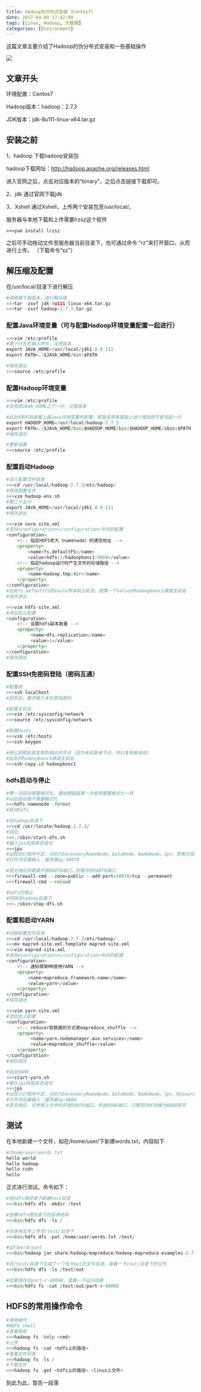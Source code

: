 ```yaml
---
title: Hadoop伪分布式安装（Centos7）
date: 2017-04-09 17:42:00
tags: [Linux, Hadoop, 大数据]
categories: [Environment]
---
```

这篇文章主要介绍了Hadoop的伪分布式安装和一些基础操作

<!-- more -->

![](https://raw.githubusercontent.com/wnma3mz/blog_posts/master/imgs/hadoop/wKiom1SFSNnAeaEUAADD3ZcjTjw828.jpg)

## 文章开头

环境配置：Centos7

Hadoop版本：hadoop：2.7.3

JDK版本：jdk-8u111-linux-x64.tar.gz


## 安装之前

1、hadoop
下载hadoop安装包

hadoop下载网址：http://hadoop.apache.org/releases.html

进入官网之后，点击对应版本的“binary”，之后点击链接下载即可。

2、jdk
通过官网下载jdk

3、Xshell
通过Xshell，上传两个安装包至/usr/local/。

服务器与本地下载和上传需要lrzsz这个软件

```
>>>yum install lrzsz
```

之后可手动拖动文件至服务器当前目录下，也可通过命令
“rz”来打开窗口，从而进行上传。
（下载命令“sz”）

## 解压缩及配置


在/usr/local/目录下进行解压
```python
#请根据下载版本，进行解压缩
>>>tar -zxvf jdk-8u111-linux-x64.tar.gz
>>>tar -zxvf hadoop-2.7.3.tar.gz
```

### 配置Java环境变量（可与配置Hadoop环境变量配置一起进行）

```python
>>>vim /etc/profile
#第十行左右输入命令，注意版本
export JAVA_HOME=/usr/local/jdk1.8.0_111
export PATH=.:$JAVA_HOME/bin:$PATH

#保存退出
>>>source /etc/profile
```

### 配置Hadoop环境变量

```python
>>>vim /etc/profile
#在刚刚JAVA_HOME之下一行，注意版本

#此处的PATH承接上面Java环境变量的配置，即是在原来基础上进行增加而不是另起一行
export HADOOP_HOME=/usr/local/hadoop-2.7.3
export PATH=.:$JAVA_HOME/bin:$HADOOP_HOME/bin:$HADOOP_HOME/sbin:$PATH
#保存退出

#更新设置
>>>source /etc/profile
```

### 配置启动Hadoop

```python
#进入配置文件目录
>>>cd /usr/local/hadoop-2.7.3/etc/hadoop/
#修改配置文件
>>>vim hadoop-env.sh
#第二十五行
export JAVA_HOME=/usr/local/jdk1.8.0_111
#保存退出

>>>vim core-site.xml
#添加<configuration></configuration>中间的配置
<configuration>
    <!-- 指定HDFS老大（namenode）的通信地址 -->
    <property>
	    <name>fs.defaultFS</name>
	    <value>hdfs://hadoopbonc1:9000</value>
    <!-- 指定hadoop运行时产生文件的存储路径 -->
    <property>
        <name>hadoop.tmp.dir</name>
    </property>
</configuration>
#此处fs.defaultFS的vaule写本机主机名，即第一个value的hadoopbonc1换成主机名
#保存退出

>>>vim hdfs-site.xml
#添加如上配置
<configuration>
    <!-- 设置hdfs副本数量 -->
    <property>
         <name>dfs.replication</name>
         <value>1</value>
    </property>
</configuration>
#保存退出
```

### 配置SSH免密码登陆（密码互通）

```python
#配置前
>>>ssh localhost
#回车后，要求输入本机登陆密码

#配置主机名
>>>vim /etc/sysconfig/network
>>>source /etc/sysconfig/network

#配置hosts
>>>vim /etc/hosts
>>>ssh-keygen

#把公钥和私钥复制到相应的节点（因为本机是单节点，所以复制到本机）
#此处的hadoopbonc1换成主机名
>>>ssh-copy-id hadoopbonc1
```

### hdfs启动与停止


```python
#第一次启动需要格式化，理由跟磁盘第一次使用需要格式化一样
#以后启动就不需要格式化
>>>hdfs namenode -format
#启动hdfs

#在hadoop目录下
>>>cd /usr/locate/hadoop-2.7.3/
#启动
>>>./sbin/start-dfs.sh
#输入jps检查是否成功
>>>jps
#出现四行顺序不定，分别为SecondaryNameNode、DataNode、NameNode、Jps，即表示成功
#打开浏览器输入：服务器ip:50070

#若无响应则需要开放50070端口，则需开放50070端口
>>>firewall-cmd --zone=public --add-port=50070/tcp --permanent
>>>firewall-cmd --reload

#hdfs的停止
#同样在hadoop目录下
>>>./sbin/stop-dfs.sh

```

### 配置和启动YARN

```python
#切换配置文件目录
>>>cd /usr/local/hadoop-2.7.3/etc/hadoop/
>>>mv mapred-site.xml.template mapred-site.xml
>>>vim mapred-site.xml
#添加<configuration></configuration>中间的配置
<configuration>
    <!-- 通知框架MR使用YARN -->
    <property>
        <name>mapreduce.framework.name</name>
        <value>yarn</value>
    </property>
</configuration>
#保存退出

>>>vim yarn-site.xml
#添加如上配置
<configuration>
	<!-- reducer取数据的方式是mapreduce_shuffle -->
    <property>
         <name>yarn.nodemanager.aux-services</name>
         <value>mapreduce_shuffle</value>
    </property>
</configuration>
#保存退出

#启动YARN
>>>start-yarn.sh
#输入jps检查是否成功
>>>jps
#出现六行顺序不定，分别为SecondaryNameNode、DataNode、NameNode、Jps、ResourceManager、NodeManager，即表示成功
#打开浏览器输入：服务器ip:8088
#若无响应，可参照上文中的开放50070端口，开放8088端口，只需将50070换为8088即可
```



## 测试


在本地新建一个文件，如在/home/user/下新建words.txt，内容如下
```python
#/home/user/words.txt
hello world
hello hadoop
hello csdn
hello
```

正式进行测试。命令如下：
```python
#在hdfs根目录下新建test目录
>>>bin/hdfs dfs -mkdir /test

#查看hdfs根目录下的目录结构
>>>bin/hdfs dfs -ls /

#将本地文件上传至/test/目录下
>>>bin/hdfs dfs -put /home/user/words.txt /test/

#运行wordcount
>>>bin/hadoop jar share/hadoop/mapreduce/hadoop-mapreduce-examples-2.7.1.jar wordcount /test/words.txt /test/out

#在/test/目录下生成了一个名为out的文件目录，查看一下/out/目录下的文件
>>>bin/hdfs dfs -ls /test/out

#结果保存在part-r-00000，查看一下运行结果
>>>bin/hdfs fs -cat /test/out/part-r-00000
```

## HDFS的常用操作命令
```python
#常用操作：
#HDFS shell
#查看帮助
>>>hadoop fs -help <cmd>
#上传
>>>hadoop fs -cat <hdfs上的路径>
#查看文件列表
>>>hadoop fs -ls /
#下载文件
>>>hadoop fs -get <hdfs上的路径> <linux上文件>
```

到此为此，暂告一段落
